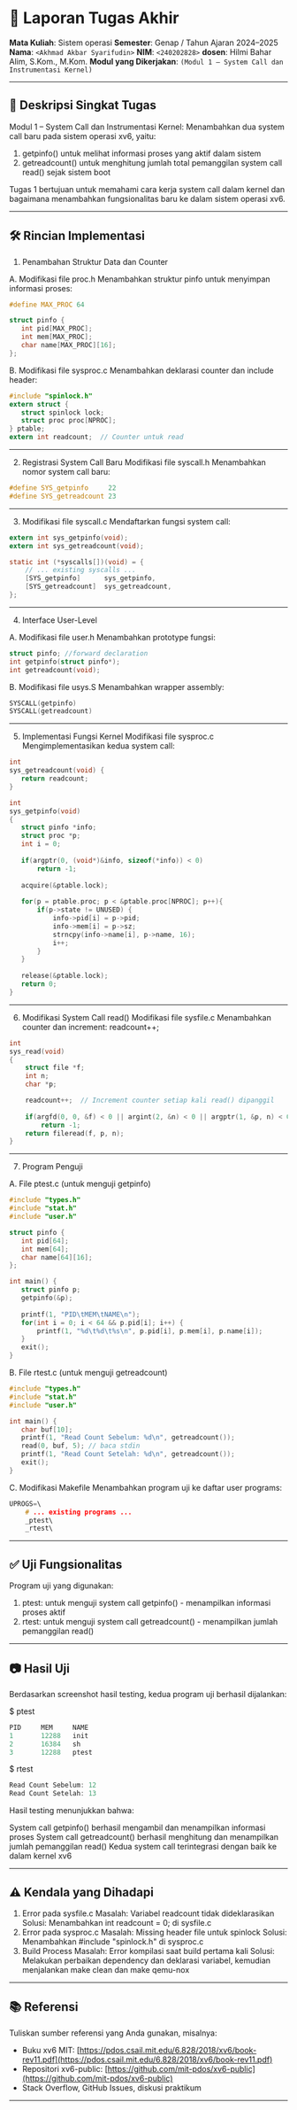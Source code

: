 # 📝 Laporan Tugas Akhir

**Mata Kuliah**: Sistem operasi
**Semester**: Genap / Tahun Ajaran 2024–2025
**Nama**: `<Akhmad Akbar Syarifudin>`
**NIM**: `<240202828>`
**dosen**: Hilmi Bahar Alim, S.Kom., M.Kom.
**Modul yang Dikerjakan**:
`(Modul 1 – System Call dan Instrumentasi Kernel)`

---

## 📌 Deskripsi Singkat Tugas

Modul 1 – System Call dan Instrumentasi Kernel:
Menambahkan dua system call baru pada sistem operasi xv6, yaitu:

1. getpinfo() untuk melihat informasi proses yang aktif dalam sistem
2. getreadcount() untuk menghitung jumlah total pemanggilan system call read() sejak sistem boot

Tugas 1 bertujuan untuk memahami cara kerja system call dalam kernel dan bagaimana menambahkan fungsionalitas baru ke dalam sistem operasi xv6.

---

## 🛠️ Rincian Implementasi
1. Penambahan Struktur Data dan Counter
   
A. Modifikasi file proc.h
Menambahkan struktur pinfo untuk menyimpan informasi proses:

```c
#define MAX_PROC 64

struct pinfo {
   int pid[MAX_PROC];
   int mem[MAX_PROC];
   char name[MAX_PROC][16];
};
```

B. Modifikasi file sysproc.c
Menambahkan deklarasi counter dan include header:

```c
#include "spinlock.h"
extern struct {
   struct spinlock lock;
   struct proc proc[NPROC];
} ptable;
extern int readcount;  // Counter untuk read 
```
---

2. Registrasi System Call Baru
Modifikasi file syscall.h
Menambahkan nomor system call baru:

```c
#define SYS_getpinfo     22
#define SYS_getreadcount 23
```
---

3. Modifikasi file syscall.c
Mendaftarkan fungsi system call:

```c
extern int sys_getpinfo(void);
extern int sys_getreadcount(void);

static int (*syscalls[])(void) = {
    // ... existing syscalls ...
    [SYS_getpinfo]      sys_getpinfo,
    [SYS_getreadcount]  sys_getreadcount,
};
```
---

4. Interface User-Level
   
A. Modifikasi file user.h
Menambahkan prototype fungsi:

```c
struct pinfo; //forward declaration
int getpinfo(struct pinfo*);
int getreadcount(void);
```

B. Modifikasi file usys.S
Menambahkan wrapper assembly:

```c
SYSCALL(getpinfo)
SYSCALL(getreadcount)
```
---

5. Implementasi Fungsi Kernel
Modifikasi file sysproc.c
Mengimplementasikan kedua system call:

```c
int
sys_getreadcount(void) {
   return readcount;
}

int
sys_getpinfo(void)
{
   struct pinfo *info;
   struct proc *p;
   int i = 0;
   
   if(argptr(0, (void*)&info, sizeof(*info)) < 0)
       return -1;
   
   acquire(&ptable.lock);
   
   for(p = ptable.proc; p < &ptable.proc[NPROC]; p++){
       if(p->state != UNUSED) {
           info->pid[i] = p->pid;
           info->mem[i] = p->sz;
           strncpy(info->name[i], p->name, 16);
           i++;
       }
   }
   
   release(&ptable.lock);
   return 0;
}
```
---

6.  Modifikasi System Call read()
Modifikasi file sysfile.c
Menambahkan counter dan increment:
readcount++;                                      

```c
int
sys_read(void)
{
    struct file *f;
    int n;
    char *p;

    readcount++;  // Increment counter setiap kali read() dipanggil
    
    if(argfd(0, 0, &f) < 0 || argint(2, &n) < 0 || argptr(1, &p, n) < 0)
        return -1;
    return fileread(f, p, n);
}
```
---

7. Program Penguji
   
A. File ptest.c (untuk menguji getpinfo)

```c
#include "types.h"
#include "stat.h"
#include "user.h"

struct pinfo {
   int pid[64];
   int mem[64];
   char name[64][16];
};

int main() {
   struct pinfo p;
   getpinfo(&p);
   
   printf(1, "PID\tMEM\tNAME\n");
   for(int i = 0; i < 64 && p.pid[i]; i++) {
       printf(1, "%d\t%d\t%s\n", p.pid[i], p.mem[i], p.name[i]);
   }
   exit();
}
```

B. File rtest.c (untuk menguji getreadcount)

```c
#include "types.h"
#include "stat.h"
#include "user.h"

int main() {
   char buf[10];
   printf(1, "Read Count Sebelum: %d\n", getreadcount());
   read(0, buf, 5); // baca stdin
   printf(1, "Read Count Setelah: %d\n", getreadcount());
   exit();
}
```
C. Modifikasi Makefile
Menambahkan program uji ke daftar user programs:

```c
UPROGS=\
    # ... existing programs ...
    _ptest\
    _rtest\
```
---

## ✅ Uji Fungsionalitas

Program uji yang digunakan:

1. ptest: untuk menguji system call getpinfo() - menampilkan informasi proses aktif
2. rtest: untuk menguji system call getreadcount() - menampilkan jumlah pemanggilan read()

---

## 📷 Hasil Uji
Berdasarkan screenshot hasil testing, kedua program uji berhasil dijalankan:

$ ptest

```c
PID     MEM     NAME
1       12288   init
2       16384   sh
3       12288   ptest
```

$ rtest  

```c
Read Count Sebelum: 12
Read Count Setelah: 13
```
Hasil testing menunjukkan bahwa:

System call getpinfo() berhasil mengambil dan menampilkan informasi proses
System call getreadcount() berhasil menghitung dan menampilkan jumlah pemanggilan read()
Kedua system call terintegrasi dengan baik ke dalam kernel xv6

---

## ⚠️ Kendala yang Dihadapi

1. Error pada sysfile.c
Masalah: Variabel readcount tidak dideklarasikan
Solusi: Menambahkan int readcount = 0; di sysfile.c
2. Error pada sysproc.c
Masalah: Missing header file untuk spinlock
Solusi: Menambahkan #include "spinlock.h" di sysproc.c
3. Build Process
Masalah: Error kompilasi saat build pertama kali
Solusi: Melakukan perbaikan dependency dan deklarasi variabel, kemudian menjalankan make clean dan make qemu-nox

---

## 📚 Referensi

Tuliskan sumber referensi yang Anda gunakan, misalnya:

* Buku xv6 MIT: [https://pdos.csail.mit.edu/6.828/2018/xv6/book-rev11.pdf](https://pdos.csail.mit.edu/6.828/2018/xv6/book-rev11.pdf)
* Repositori xv6-public: [https://github.com/mit-pdos/xv6-public](https://github.com/mit-pdos/xv6-public)
* Stack Overflow, GitHub Issues, diskusi praktikum

---

